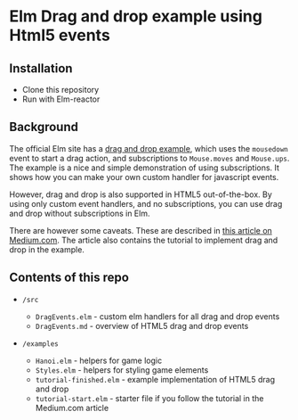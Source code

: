 # Elm Drag and drop example using Html5 events

## Installation

- Clone this repository
- Run with Elm-reactor

## Background

The official Elm site has a [drag and drop example](http://elm-lang.org/examples/drag), which uses the `mousedown` event to start a drag action, and subscriptions to `Mouse.moves` and `Mouse.ups`. The example is a nice and simple demonstration of using subscriptions. It shows how you can make your own custom handler for javascript events.

However, drag and drop is also supported in HTML5 out-of-the-box. By using only custom event handlers, and no subscriptions, you can use drag and drop without subscriptions in Elm.

There are however some caveats. These are described in [this article on Medium.com](https://medium.com/@wintvelt/html5-drag-and-drop-in-elm-88d149d3558f). The article also contains the tutorial to implement drag and drop in the example.

## Contents of this repo

* `/src`
  * `DragEvents.elm`  - custom elm handlers for all drag and drop events
  * `DragEvents.md`  - overview of HTML5 drag and drop events

* `/examples`
  * `Hanoi.elm`  - helpers for game logic
  * `Styles.elm` - helpers for styling game elements
  * `tutorial-finished.elm`  - example implementation of HTML5 drag and drop
  * `tutorial-start.elm` - starter file if you follow the tutorial in the Medium.com article
